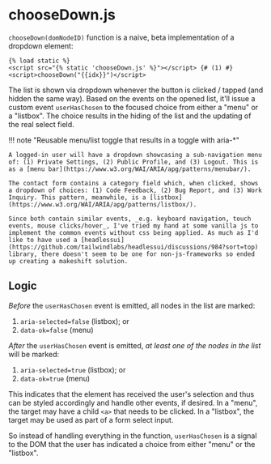 # chooseDown.js

`chooseDown(domNodeID)` function is a naive, beta implementation of a dropdown element:

```jinja title="{{idx}} needs button, ul, child li options"
{% load static %}
<script src="{% static 'chooseDown.js' %}"></script> {# (1) #}
<script>chooseDown("{{idx}}")</script>
```

The list is shown via dropdown whenever the button is clicked / tapped (and hidden the same way). Based on the events on the opened list, it'll issue a custom event `userHasChosen` to the focused choice from either a "menu" or a "listbox". The choice results in the hiding of the list and the updating of the real select field.

!!! note "Reusable menu/list toggle that results in a toggle with aria-*"

    A logged-in user will have a dropdown showcasing a sub-navigation menu of: (1) Private Settings, (2) Public Profile, and (3) Logout. This is as a [menu bar](https://www.w3.org/WAI/ARIA/apg/patterns/menubar/).

    The contact form contains a category field which, when clicked, shows a dropdown of choices: (1) Code Feedback, (2) Bug Report, and (3) Work Inquiry. This pattern, meanwhile, is a [listbox](https://www.w3.org/WAI/ARIA/apg/patterns/listbox/).

    Since both contain similar events, _e.g. keyboard navigation, touch events, mouse clicks/hover_, I've tried my hand at some vanilla js to implement the common events without css being applied. As much as I'd like to have used a [headlessui](https://github.com/tailwindlabs/headlessui/discussions/984?sort=top) library, there doesn't seem to be one for non-js-frameworks so ended up creating a makeshift solution.

## Logic

_Before_ the `userHasChosen` event is emitted, all nodes in the list are marked:

1. `aria-selected=false` (listbox); or
2. `data-ok=false` (menu)

_After_ the `userHasChosen` event is emitted, _at least one of the nodes in the list_ will be marked:

1. `aria-selected=true` (listbox); or
2. `data-ok=true` (menu)

This indicates that the element has received the user's selection and thus can be styled accordingly and handle other events, if desired. In a "menu", the target may have a child `<a>` that needs to be clicked. In a "listbox", the target may be used as part of a form select input.

So instead of handling everything in the function, `userHasChosen` is a signal to the DOM that the user has indicated a choice from either "menu" or the "listbox".
